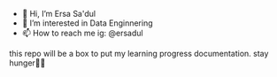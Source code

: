 - 👋 Hi, I’m Ersa Sa'dul 
- 👀 I’m interested in Data Enginnering
- 📫 How to reach me ig: @ersadul


this repo will be a box to put my learning progress documentation. stay hunger🙋‍♂️
<!---
ersadul/ersadul is a ✨ special ✨ repository because its `README.md` (this file) appears on your GitHub profile.
You can click the Preview link to take a look at your changes.
--->
